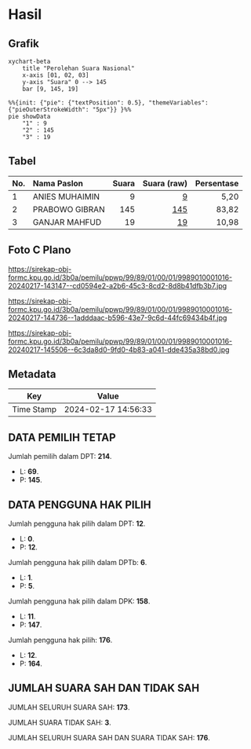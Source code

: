# Hasil

## Grafik

```mermaid
xychart-beta
    title "Perolehan Suara Nasional"
    x-axis [01, 02, 03]
    y-axis "Suara" 0 --> 145
    bar [9, 145, 19]
```

```mermaid
%%{init: {"pie": {"textPosition": 0.5}, "themeVariables": {"pieOuterStrokeWidth": "5px"}} }%%
pie showData
    "1" : 9
    "2" : 145
    "3" : 19
```

## Tabel

| No. | Nama Paslon    | Suara | Suara (raw) | Persentase |
|:--- |:-------------- | -----:| -----------:| ----------:|
| 1   | ANIES MUHAIMIN | 9     | [9][p-1]    | 5,20       |
| 2   | PRABOWO GIBRAN | 145   | [145][p-2]  | 83,82      |
| 3   | GANJAR MAHFUD  | 19    | [19][p-3]   | 10,98      |


[p-1]: https://github.com/gigit-pemilu/pemilu-2024/blob/main/pilpres/hitung-suara/sub/99-luar-negeri/sub/89-penang-malaysia/sub/01-penang-malaysia/sub/0001-penang-malaysia/sub/016-ksk-001/sub/paslon-1.txt
[p-2]: https://github.com/gigit-pemilu/pemilu-2024/blob/main/pilpres/hitung-suara/sub/99-luar-negeri/sub/89-penang-malaysia/sub/01-penang-malaysia/sub/0001-penang-malaysia/sub/016-ksk-001/sub/paslon-2.txt
[p-3]: https://github.com/gigit-pemilu/pemilu-2024/blob/main/pilpres/hitung-suara/sub/99-luar-negeri/sub/89-penang-malaysia/sub/01-penang-malaysia/sub/0001-penang-malaysia/sub/016-ksk-001/sub/paslon-3.txt

## Foto C Plano

https://sirekap-obj-formc.kpu.go.id/3b0a/pemilu/ppwp/99/89/01/00/01/9989010001016-20240217-143147--cd0594e2-a2b6-45c3-8cd2-8d8b41dfb3b7.jpg

https://sirekap-obj-formc.kpu.go.id/3b0a/pemilu/ppwp/99/89/01/00/01/9989010001016-20240217-144736--1adddaac-b596-43e7-9c6d-44fc69434b4f.jpg

https://sirekap-obj-formc.kpu.go.id/3b0a/pemilu/ppwp/99/89/01/00/01/9989010001016-20240217-145506--6c3da8d0-9fd0-4b83-a041-dde435a38bd0.jpg


## Metadata

| Key        | Value               |
| ---------- | ------------------- |
| Time Stamp | 2024-02-17 14:56:33 |


## DATA PEMILIH TETAP

Jumlah pemilih dalam DPT: **214**.
 * L: **69**.
 * P: **145**.

## DATA PENGGUNA HAK PILIH

Jumlah pengguna hak pilih dalam DPT: **12**.
 * L: **0**.
 * P: **12**.

Jumlah pengguna hak pilih dalam DPTb: **6**.
 * L: **1**.
 * P: **5**.

Jumlah pengguna hak pilih dalam DPK: **158**.
 * L: **11**.
 * P: **147**.

Jumlah pengguna hak pilih: **176**.
 * L: **12**.
 * P: **164**.

## JUMLAH SUARA SAH DAN TIDAK SAH

JUMLAH SELURUH SUARA SAH: **173**.

JUMLAH SUARA TIDAK SAH: **3**.

JUMLAH SELURUH SUARA SAH DAN SUARA TIDAK SAH: **176**.


